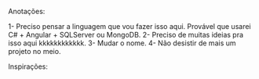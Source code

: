 Anotações:

1- Preciso pensar a linguagem que vou fazer isso aqui. Provável que usarei C# + Angular + SQLServer ou MongoDB.
2- Preciso de muitas ideias pra isso aqui kkkkkkkkkkkk.
3- Mudar o nome.
4- Não desistir de mais um projeto no meio.

Inspirações:

